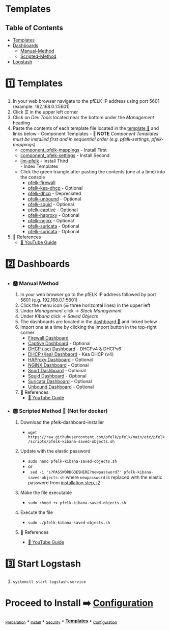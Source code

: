 # Templates 
## Table of Contents
- [Templates](#one-templates)
- [Dashboards](#two-dashboards)
  - [Manual-Method](#a-manual-method)
  - [Scripted-Method](#b-scripted-method-page_with_curl)
- [Logstash](#three-start-logstash)


# :one: Templates
  1. In your web browser navigate to the pfELK IP address using port 5601 (example: 192.168.0.1:5601)
  2. Click ☰ in the upper left corner
  3. Click on _Dev Tools_ located near the bottom under the _Management_ heading
  4. Paste the contents of each template file located in the [template :file_folder:](https://github.com/pfelk/pfelk/tree/main/etc/pfelk/templates) and links below
    - Component Templates
    - :small_red_triangle: **NOTE** _Component Templates must be installed first and in sequential order (e.g. pfelk-settings, pfelk-mappings)_
      - [component_pfelk-mappings](https://raw.githubusercontent.com/pfelk/pfelk/main/etc/pfelk/templates/component_template_pfelk-mappings) - Install First
      - [component_pfelk-settings](https://raw.githubusercontent.com/pfelk/pfelk/main/etc/pfelk/templates/component_template_pfelk-settings) - Install Second
      - [ilm-pfelk](https://raw.githubusercontent.com/pfelk/pfelk/main/etc/pfelk/templates/ilm-pfelk) - Install Third        
    - Index Templates
      - Click the green triangle after pasting the contents (one at a time) into the console
        - [pfelk-firewall](https://raw.githubusercontent.com/pfelk/pfelk/main/etc/pfelk/templates/index_template_pfelk-firewall)
        - [pfelk-kea-dhcp](https://raw.githubusercontent.com/pfelk/pfelk/main/etc/pfelk/templates/index_template_pfelk-kea-dhcp) - Optional 
        - [pfelk-dhcp](https://raw.githubusercontent.com/pfelk/pfelk/main/etc/pfelk/templates/index_template_pfelk-dhcp) - Depreciated
        - [pfelk-unbound](https://raw.githubusercontent.com/pfelk/pfelk/main/etc/pfelk/templates/index_template_pfelk-unbound) - Optional
        - [pfelk-squid](https://raw.githubusercontent.com/pfelk/pfelk/main/etc/pfelk/templates/index_template_pfelk-squid) - Optional
        - [pfelk-captive](https://raw.githubusercontent.com/pfelk/pfelk/main/etc/pfelk/templates/index_template_pfelk-captive) - Optional
        - [pfelk-haproxy](https://raw.githubusercontent.com/pfelk/pfelk/main/etc/pfelk/templates/index_template_pfelk-haproxy) - Optional
        - [pfelk-nginx](https://raw.githubusercontent.com/pfelk/pfelk/main/etc/pfelk/templates/index_template_pfelk-nginx) - Optional
        - [pfelk-suricata](https://raw.githubusercontent.com/pfelk/pfelk/main/etc/pfelk/templates/index_template_pfelk-suricata) - Optional
        - [pfelk-suricata](https://raw.githubusercontent.com/pfelk/pfelk/main/etc/pfelk/templates/index_template_pfelk-snort) - Optional
  5. :pushpin: References
      - [:movie_camera: YouTube Guide](https://youtu.be/KV27ouVUGuc?t=6)

# :two: Dashboards 
- ### :a: Manual Method
  1. In your web browser go to the pfELK IP address followed by port 5601 (e.g. 192.168.0.1:5601)
  2. Click the menu icon (☰ three horizontal lines) in the upper left
  3. Under _Management_ click -> _Stack Management_ 
  4. Under _Kibana_ click -> _Saved Objects_
  5. The dashboards are located in the [dashboard :file_folder:](https://github.com/pfelk/pfelk/tree/main/etc/pfelk/dashboard) and linked below
  6. Import one at a time by clicking the import button in the top-right corner
      - [Firewall Dashboard](https://raw.githubusercontent.com/pfelk/pfelk/main/etc/pfelk/dashboard/23.09-firewall.ndjson)
      - [Captive Dashboard](https://raw.githubusercontent.com/pfelk/pfelk/main/etc/pfelk/dashboard/22.01-captive.ndjson) - Optional
      - [DHCP (isc) Dashboard](https://raw.githubusercontent.com/pfelk/pfelk/main/etc/pfelk/dashboard/24.02-dhcp.ndjson) - DHCPv4 & DHCPv6
      - [DHCP (Kea) Dashbaord](https://raw.githubusercontent.com/pfelk/pfelk/main/etc/pfelk/dashboard/24.05-kea-dhcp.ndjson) - Kea DHCP (v4)
      - [HAProxy Dashboard](https://raw.githubusercontent.com/pfelk/pfelk/main/etc/pfelk/dashboard/22.01-haproxy.ndjson) - Optional
      - [NGINX Dashboard](https://raw.githubusercontent.com/pfelk/pfelk/main/etc/pfelk/dashboard/22.01-nginx.ndjson) - Optional
      - [Snort Dashboard](https://raw.githubusercontent.com/pfelk/pfelk/main/etc/pfelk/dashboard/22.01-snort.ndjson) - Optional
      - [Squid Dashboard](https://raw.githubusercontent.com/pfelk/pfelk/main/etc/pfelk/dashboard/22.01-squid.ndjson) - Optional
      - [Suricata Dashboard](https://raw.githubusercontent.com/pfelk/pfelk/main/etc/pfelk/dashboard/22.01-suricata.ndjson) - Optional
      - [Unbound Dashboard](https://raw.githubusercontent.com/pfelk/pfelk/main/etc/pfelk/dashboard/23.08-unbound.ndjson) - Optional
  8. :pushpin: References
      - [:movie_camera: YouTube Guide](https://youtu.be/KV27ouVUGuc?t=281)

- ### :b: Scripted Method :page_with_curl: (Not for docker)
  1. Download the pfelk-dashboard-installer
      - `wget https://raw.githubusercontent.com/pfelk/pfelk/main/etc/pfelk/scripts/pfelk-kibana-saved-objects.sh`
  2. Update with the elastic password
      - `sudo nano pfelk-kibana-saved-objects.sh`
      - or
      - ` sed -i 's?PASSWORDGOESHERE?newpassword?' pfelk-kibana-saved-objects.sh` where `newpassword` is replaced with the elastic password from [installation step, i2](https://github.com/pfelk/pfelk/blob/main/install/install.md#i2-%EF%B8%8F-obatin-and-note-built-in-superuser-password-%EF%B8%8F)
        
  3. Make the file executable 
      - `sudo chmod +x pfelk-kibana-saved-objects.sh`
  4. Execute the file
      - `sudo ./pfelk-kibana-saved-objects.sh`
  5. :pushpin: References
      - [:movie_camera: YouTube Guide](https://youtu.be/KV27ouVUGuc?t=228)

# :three: Start Logstash
  1. `systemctl start logstash.service`

# Proceed to Install ➡️ [Configuration](configuration.md)

<sub>[Preparation](preparation.md)</sub> • <sub>[Install](install.md)</sub> • <sub>[Security](security.md)</sub> • **[Templates](templates.md)** • <sub>[Configuration](configuration.md)</sub>
